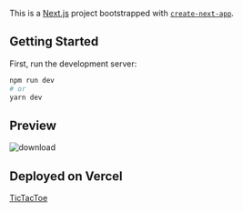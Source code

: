 This is a [Next.js](https://nextjs.org/) project bootstrapped with [`create-next-app`](https://github.com/vercel/next.js/tree/canary/packages/create-next-app).

## Getting Started

First, run the development server:

```bash
npm run dev
# or
yarn dev
```
## Preview
![download](https://user-images.githubusercontent.com/60422984/206535383-fbcfedee-f16a-481d-8100-f4dd94de6101.png)

## Deployed on Vercel

[TicTacToe](https://sm-tictactoe.vercel.app/)
